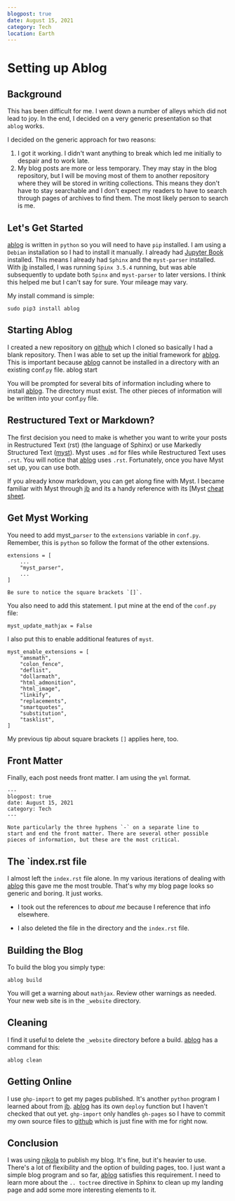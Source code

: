 ```yaml
---
blogpost: true
date: August 15, 2021
category: Tech
location: Earth
---
```


# Setting up Ablog #

## Background ##

This has been difficult for me. I went down a number of alleys which
did not lead to joy. In the end, I decided on a very generic
presentation so that `ablog` works.

I decided on the generic approach for two reasons:

1.  I got it working. I didn't want anything to break which led me
   initially to despair and to work late.
   2. My blog posts are more or less temporary. They may stay in the
      blog repository, but I will be moving most of them to another
      repository where they will be stored in writing collections.
      This means they don't have to stay searchable and I don't expect
      my readers to have to search through pages of archives to find
      them. The most likely person to search is me.

## Let's Get Started ##

[ablog][ablog] is written in `python` so you will need to have `pip`
installed. I am using a `Debian` installation so I had to install it
manually. I already had [Jupyter Book][jb] installed. This means I
already had `Sphinx` and the `myst-parser` installed. With [jb][jb]
installed, I was running `Spinx 3.5.4` running, but was able
subsequently to update both `Spinx` and `myst-parser` to later
versions. I think this helped me but I can't say for sure. Your
mileage may vary.

My install command is simple:

	sudo pip3 install ablog

## Starting Ablog ##

I created a new repository on [github][github] which I cloned so
basically I had a blank repository. Then I was able to set up the
initial framework for [ablog][ablog]. This is important because
[ablog][ablog] cannot be installed in a directory with an existing
conf.`py` file. 
	ablog start

You will be prompted for several bits of information including where
to install [ablog][ablog]. The directory must exist. The other pieces
of information will be written into your conf.`py` file.

## Restructured Text or Markdown? ##

The first decision  you need to make is whether you want to write your
posts in Restructured Text (rst) (the language of Sphinx) or use Markedly
Structured Text ([myst][guide]). Myst uses `.md` for files while Restructured
Text uses `.rst`. You will notice that [ablog][ablog] uses `.rst`.
Fortunately, once you have Myst set up, you can use both.

If you already know markdown, you can get along fine with Myst. I
became familiar with Myst through [jb][jb] and its a handy reference
with its [Myst [cheat sheet][cheat].

## Get Myst Working ##

You need to add myst_`parser` to the `extensions` variable in
`conf.py`. Remember, this is `python` so follow the format of the
other extensions. 

    extensions = [
        ...
        "myst_parser",
        ...
    ]

```{tip}
Be sure to notice the square brackets `[]`.
```

You also need to add this statement. I put
mine at the end of the `conf.py` file:

    myst_update_mathjax = False

I also put this to enable additional features of `myst`.

    myst_enable_extensions = [
        "amsmath",
        "colon_fence",
        "deflist",
        "dollarmath",
        "html_admonition",
        "html_image",
        "linkify",
        "replacements",
        "smartquotes",
        "substitution",
        "tasklist",
    ]

My previous tip about square brackets `[]` applies here, too.

## Front Matter ##

Finally, each post needs front matter. I am using the `yml` format.

    ---
    blogpost: true
    date: August 15, 2021
    category: Tech
    ---
	
	Note particularly the three hyphens `-` on a separate line to
	start and end the front matter. There are several other possible
	pieces of information, but these are the most critical.
	
## The `index.rst file ##

I almost left the `index.rst` file alone. In my various iterations of
dealing with [ablog][ablog] this gave me the most trouble. That's why
my blog page looks so generic and boring. It just works.


  * I took out the references to *about me* because I reference that info
elsewhere.

  * I also deleted the file in the directory and the `index.rst` file.

## Building the Blog ##

To build the blog you simply type:

	ablog build

You will get a warning about `mathjax`. Review other warnings as
needed. Your new web site is in the `_website` directory.

## Cleaning ##

I find it useful to delete the `_website` directory before a build.
[ablog][ablog] has a command for this:

	ablog clean

## Getting Online ##

I use `ghp-import` to get my pages published. It's another `python`
program I learned about from [jb][jb]. [ablog][ablog] has its own
`deploy` function but I haven't checked that out yet. `ghp-import`
only handles `gh-pages` so I have to commit my own source files to
[github][github] which is just fine with me for right now.

## Conclusion ##

I was using [nikola][nikola] to publish my blog. It's fine, but it's
heavier to use. There's a lot of flexibility and the option of
building pages, too. I just want a simple blog program and so far,
[ablog][ablog] satisfies this requirement. I need to learn more about
the `.. toctree` directive in Sphinx to clean up my landing page and
add some more interesting elements to it.

[ablog]: https://ablog.readthedocs.io
[nikola]: https://getnikola.com/
[jb]: https://jupyterbook.org/intro.html
[guide]: https://myst-parser.readthedocs.io/en/latest/syntax/syntax.html
[github]: https://github.com
[cheat]: https://jupyterbook.org/reference/cheatsheet.html 

